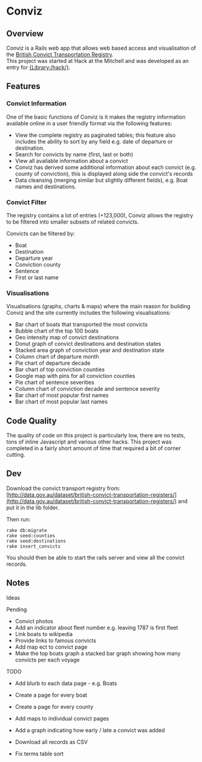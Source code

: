 # Conviz

## Overview
Conviz is a Rails web app that allows web based access and visualisation
of the [British Convict Transportation Registry](http://data.gov.au/dataset/british-convict-transportation-registers/).  
This project was started at Hack at the Mitchell and was developed as an entry for [{Library:/hack/}](http://libraryhack.org/).

## Features

### Convict Information
One of the basic functions of Conviz is it makes the registry information
available online in a user friendly format via the following features:

*  View the complete registry as paginated tables; this feature also includes the
   ability to sort by any field e.g. date of departure or destination.
*  Search for convicts by name (first, last or both)
*  View all available information about a convict
*  Conviz has derived some additional information about each convict
   (e.g. county of conviction), this is displayed along side the convict's records
*  Data cleansing (merging similar but slightly different fields), e.g.
   Boat names and destinations.

### Convict Filter
The registry contains a lot of entries (+123,000), Conviz allows the registry to be
filtered into smaller subsets of related convicts.

Convicts can be filtered by:

*  Boat
*  Destination
*  Departure year
*  Conviction county
*  Sentence
*  First or last name

### Visualisations
Visualisations (graphs, charts & maps) where the main reason for building
Conviz and the site currently includes the following visualisations:

*  Bar chart of boats that transported the most convicts
*  Bubble chart of the top 100 boats
*  Geo intensity map of convict destinations
*  Donut graph of convict destinations and destination states
*  Stacked area graph of conviction year and destination state
*  Column chart of departure month
*  Pie chart of departure decade
*  Bar chart of top conviction counties
*  Google map with pins for all conviction counties
*  Pie chart of sentence severities
*  Column chart of conviction decade and sentence severity
*  Bar chart of most popular first names
*  Bar chart of most popular last names

## Code Quality
The quality of code on this project is particularly low, there are no
tests, tons of inline Javascript and various other hacks.  This project
was completed in a fairly short amount of time that required a bit of
corner cutting.

## Dev

Download the convict transport registry from: [http://data.gov.au/dataset/british-convict-transportation-registers/](http://data.gov.au/dataset/british-convict-transportation-registers/) and put it in the lib folder.  

Then run:

    rake db:migrate
    rake seed:counties
    rake seed:destinations
    rake insert_convicts

You should then be able to start the rails server and view all the
convict records.

## Notes

Ideas

Pending

 * Convict photos
 * Add an indicator about fleet number e.g. leaving 1787 is first fleet
 * Link boats to wikipedia
 * Provide links to famous convicts
 * Add map ect to convict page
 * Make the top boats graph a stacked bar graph showing how many
   convicts per each voyage

TODO

 * Add blurb to each data page - e.g. Boats
 * Create a page for every boat
 * Create a page for every county
 * Add maps to individual convict pages
 * Add a graph indicating how early / late a convict was added

 * Download all records as CSV
 * Fix terms table sort
